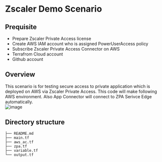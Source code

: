 # Zscaler Demo Scenario
## Prequisite
- Prepare Zscaler Private Access license
- Create AWS IAM account who is assigned PowerUserAccess policy
- Subscribe Zscaler Private Access Connector on AWS
- Terrafrom Cloud account
- Github account

## Overview
This scenario is for testing secure access to private application which is deployed on AWS via Zscaler Private Access.
This code will make following AWS environment. Also App Connector will connect to ZPA Serivce Edge automatically.  
![image](https://github.com/bisonjp/scenario01_dev/assets/39214022/b7ce6371-bbc8-476c-bc65-e3bbb16afdff)




## Directory structure
    ├── README.md
    ├── main.tf
    ├── aws_ac.tf
    ├── zpa.tf
    ├── variable.tf
    └── output.tf
